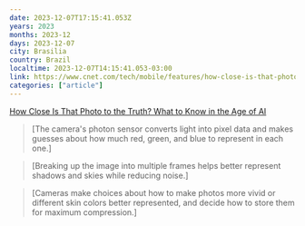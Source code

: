 ```yaml
---
date: 2023-12-07T17:15:41.053Z
years: 2023
months: 2023-12
days: 2023-12-07
city: Brasilia
country: Brazil
localtime: 2023-12-07T14:15:41.053-03:00
link: https://www.cnet.com/tech/mobile/features/how-close-is-that-photo-to-the-truth-what-to-know-in-the-age-of-ai/
categories: ["article"]
---
```

[How Close Is That Photo to the Truth? What to Know in the Age of AI](https://www.cnet.com/tech/mobile/features/how-close-is-that-photo-to-the-truth-what-to-know-in-the-age-of-ai/)

> [The camera's photon sensor converts light into pixel data and makes guesses about how much red, green, and blue to represent in each one.]

> [Breaking up the image into multiple frames helps better represent shadows and skies while reducing noise.]

> [Cameras make choices about how to make photos more vivid or different skin colors better represented, and decide how to store them for maximum compression.]
